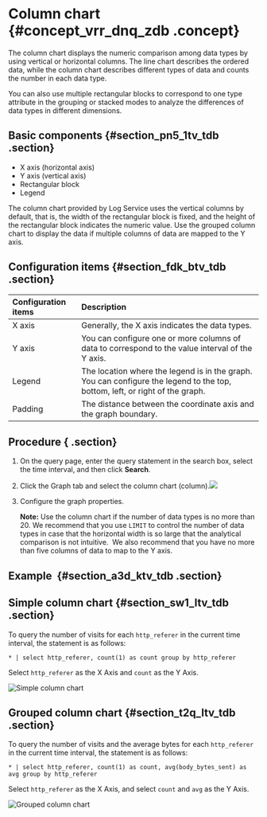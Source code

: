 # Column chart {#concept_vrr_dnq_zdb .concept}

The column chart displays the numeric comparison among data types by using vertical or horizontal columns. The line chart describes the ordered data, while the column chart describes different types of data and counts the number in each data type.

You can also use multiple rectangular blocks to correspond to one type attribute in the grouping or stacked modes to analyze the differences of data types in different dimensions.

## Basic components {#section_pn5_1tv_tdb .section}

-   X axis \(horizontal axis\)
-   Y axis \(vertical axis\)
-   Rectangular block
-   Legend

The column chart provided by Log Service uses the vertical columns by default, that is, the width of the rectangular block is fixed, and the height of the rectangular block indicates the numeric value. Use the grouped column chart to display the data if multiple columns of data are mapped to the Y axis.

## Configuration items {#section_fdk_btv_tdb .section}

|Configuration items|Description |
|:------------------|:-----------|
|X axis|Generally, the X axis indicates the data types.|
|Y axis|You can configure one or more columns of data to correspond to the value interval of the Y axis.|
|Legend|The location where the legend is in the graph. You can configure the legend to the top, bottom, left, or right of the graph.|
|Padding|The distance between the coordinate axis and the graph boundary.|

## Procedure { .section}

1.  On the query page, enter the query statement in the search box, select the time interval, and then click **Search**.
2.  Click the Graph tab and select the column chart \(column\).![](https://cdn.yuque.com/lark/2018/png/60648/1523174359779-5f8165bb-f26f-40f1-8a13-a153ea3229eb.png) 
3.  Configure the graph properties.

    **Note:** Use the column chart if the number of data types is no more than 20. We recommend that you use `LIMIT` to control the number of data types in case that the horizontal width is so large that the analytical comparison is not intuitive.  We also recommend that you have no more than five columns of data to map to the Y axis.


## Example  {#section_a3d_ktv_tdb .section}

## Simple column chart {#section_sw1_ltv_tdb .section}

To query the number of visits for each `http_referer` in the current time interval, the statement is as follows:

```
* | select http_referer, count(1) as count group by http_referer
```

Select `http_referer` as the X Axis and `count` as the Y Axis.

![](http://static-aliyun-doc.oss-cn-hangzhou.aliyuncs.com/assets/img/13146/5713_en-US.png "Simple column chart")

## Grouped column chart {#section_t2q_ltv_tdb .section}

To query the number of visits and the average bytes for each `http_referer` in the current time interval, the statement is as follows:

```
* | select http_referer, count(1) as count, avg(body_bytes_sent) as avg group by http_referer
```

Select `http_referer` as the X Axis, and select `count` and `avg` as the Y Axis.

![](http://static-aliyun-doc.oss-cn-hangzhou.aliyuncs.com/assets/img/13146/5714_en-US.png "Grouped column chart")

